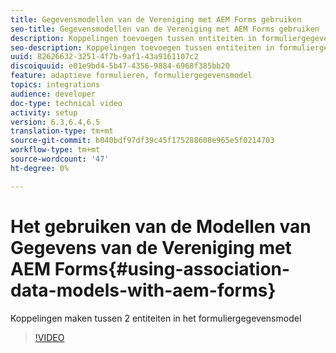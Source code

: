 ```yaml
---
title: Gegevensmodellen van de Vereniging met AEM Forms gebruiken
seo-title: Gegevensmodellen van de Vereniging met AEM Forms gebruiken
description: Koppelingen toevoegen tussen entiteiten in formuliergegevensmodel
seo-description: Koppelingen toevoegen tussen entiteiten in formuliergegevensmodel
uuid: 82626632-3251-4f7b-9af1-43a9161107c2
discoiquuid: e01e9bd4-5b47-4356-9884-6968f385bb20
feature: adaptieve formulieren, formuliergegevensmodel
topics: integrations
audience: developer
doc-type: technical video
activity: setup
version: 6.3,6.4,6.5
translation-type: tm+mt
source-git-commit: b040bdf97df39c45f175288608e965e5f0214703
workflow-type: tm+mt
source-wordcount: '47'
ht-degree: 0%

---
```



# Het gebruiken van de Modellen van Gegevens van de Vereniging met AEM Forms{#using-association-data-models-with-aem-forms}

Koppelingen maken tussen 2 entiteiten in het formuliergegevensmodel

>[!VIDEO](https://video.tv.adobe.com/v/17737/?quality=9&learn=on)

